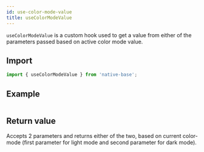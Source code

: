 ```yaml
---
id: use-color-mode-value
title: useColorModeValue
---
```


`useColorModeValue` is a custom hook used to get a value from either of the parameters passed based on active color mode value.

## Import

```jsx
import { useColorModeValue } from 'native-base';
```

## Example

```ComponentSnackPlayer path=hooks,useColorModeValue,Basic.tsx

```

## Return value

Accepts 2 parameters and returns either of the two, based on current color-mode (first parameter for light mode and second parameter for dark mode).
